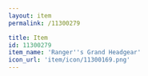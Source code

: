 ```yaml
---
layout: item
permalink: /11300279

title: Item
id: 11300279
item_name: 'Ranger''s Grand Headgear'
icon_url: 'item/icon/11300169.png'
---
```

